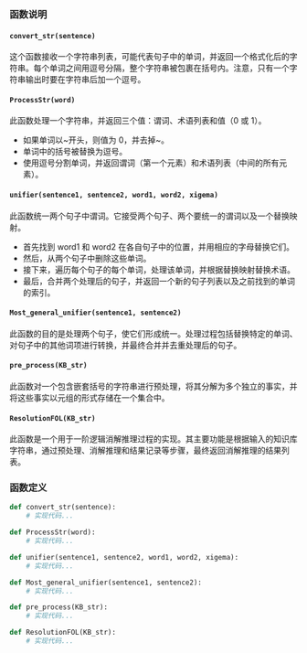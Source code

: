 ### 函数说明

#### `convert_str(sentence)`

这个函数接收一个字符串列表，可能代表句子中的单词，并返回一个格式化后的字符串。每个单词之间用逗号分隔，整个字符串被包裹在括号内。注意，只有一个字符串输出时要在字符串后加一个逗号。

#### `ProcessStr(word)`

此函数处理一个字符串，并返回三个值：谓词、术语列表和值（0 或 1）。

- 如果单词以\~开头，则值为 0，并去掉\~。
- 单词中的括号被替换为逗号。
- 使用逗号分割单词，并返回谓词（第一个元素）和术语列表（中间的所有元素）。

#### `unifier(sentence1, sentence2, word1, word2, xigema)`

此函数统一两个句子中谓词。它接受两个句子、两个要统一的谓词以及一个替换映射。

- 首先找到 word1 和 word2 在各自句子中的位置，并用相应的字母替换它们。
- 然后，从两个句子中删除这些单词。
- 接下来，遍历每个句子的每个单词，处理该单词，并根据替换映射替换术语。
- 最后，合并两个处理后的句子，并返回一个新的句子列表以及之前找到的单词的索引。

#### `Most_general_unifier(sentence1, sentence2)`

此函数的目的是处理两个句子，使它们形成统一。处理过程包括替换特定的单词、对句子中的其他词项进行转换，并最终合并并去重处理后的句子。

#### `pre_process(KB_str)`

此函数对一个包含嵌套括号的字符串进行预处理，将其分解为多个独立的事实，并将这些事实以元组的形式存储在一个集合中。

#### `ResolutionFOL(KB_str)`

此函数是一个用于一阶逻辑消解推理过程的实现。其主要功能是根据输入的知识库字符串，通过预处理、消解推理和结果记录等步骤，最终返回消解推理的结果列表。

### 函数定义

```python
def convert_str(sentence):
    # 实现代码...

def ProcessStr(word):
    # 实现代码...

def unifier(sentence1, sentence2, word1, word2, xigema):
    # 实现代码...

def Most_general_unifier(sentence1, sentence2):
    # 实现代码...

def pre_process(KB_str):
    # 实现代码...

def ResolutionFOL(KB_str):
    # 实现代码...
